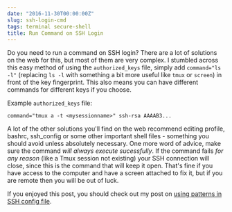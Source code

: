 ```yaml
---
date: "2016-11-30T00:00:00Z"
slug: ssh-login-cmd
tags: terminal secure-shell
title: Run Command on SSH Login
---
```


Do you need to run a command on SSH login? There are a lot of solutions on the web for this, but most of them are very complex. I stumbled across this easy method of using the ``authorized_keys`` file, simply add ``command="ls -l"`` (replacing ``ls -l`` with something a bit more useful like ``tmux`` or ``screen``) in front of the key fingerprint. This also means you can have different commands for different keys if you choose.

Example ``authorized_keys`` file:
```
command="tmux a -t <mysessionname>" ssh-rsa AAAAB3...
```
A lot of the other solutions you'll find on the web recommend editing profile, bashrc, ssh_config or some other important shell files - something you should avoid unless absolutely necessary. One more word of advice, make sure the command _will always execute sucessfully_. If the command fails _for any reason_ (like a Tmux session not existing) your SSH connection will close, since this is the command that will keep it open. That's fine if you have access to the computer and have a screen attached to fix it, but if you are remote then you will be out of luck.

If you enjoyed this post, you should check out my post on [using patterns in SSH config file](/ssh-config).

